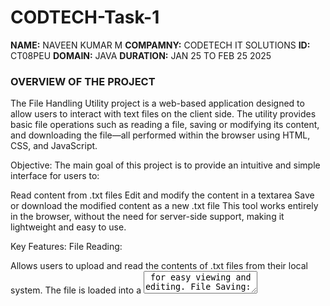 # CODTECH-Task-1
**NAME:** NAVEEN KUMAR M
**COMPAMNY:** CODETECH IT SOLUTIONS
**ID:** CT08PEU
**DOMAIN:** JAVA
**DURATION:** JAN 25 TO FEB 25 2025



### OVERVIEW OF THE PROJECT 

The File Handling Utility project is a web-based application designed to allow users to interact with text files on the client side. The utility provides basic file operations such as reading a file, saving or modifying its content, and downloading the file—all performed within the browser using HTML, CSS, and JavaScript.

Objective:
The main goal of this project is to provide an intuitive and simple interface for users to:

Read content from .txt files
Edit and modify the content in a textarea
Save or download the modified content as a new .txt file
This tool works entirely in the browser, without the need for server-side support, making it lightweight and easy to use.

Key Features:
File Reading:

Allows users to upload and read the contents of .txt files from their local system.
The file is loaded into a <textarea> for easy viewing and editing.
File Saving:

Users can modify the content of the file in the provided text editor (textarea).
After making changes, the content can be saved as a new .txt file.
This functionality leverages the Blob API to create a downloadable file.
File Download:

After editing the file, users can download the modified content as a .txt file.
This is done through the creation of a downloadable Blob URL, allowing users to save the edited file on their system.
User-Friendly Interface:

The interface is simple, with clear buttons for each action: upload, read, save, and download.
The layout is responsive, ensuring ease of use on both desktop and mobile devices.
Browser-Based (Client-Side):

All file operations are handled entirely in the browser, without the need for any server-side interaction.
No server storage or back-end database is required, making the application efficient and fast.
Technologies Used:
HTML:

Defines the structure of the page.
Contains input fields (<input>), buttons, and text area elements.
CSS:

Provides styles and layout for a polished, user-friendly experience.
Ensures the application is visually appealing and responsive to different screen sizes.
JavaScript:

Handles the file operations: reading file contents, enabling the download of modified content, and managing file input/output in the browser.
Utilizes FileReader for reading files and the Blob API for creating downloadable files.
How It Works:
File Upload:

Users select a .txt file from their local device via an <input type="file" /> element.
Read File:

The "Read File" button is enabled once a file is selected. When clicked, it reads the file's content using the FileReader API and displays it inside a <textarea> for editing.
Edit Content:

The user can modify the file content directly within the textarea.
Save File:

The "Save File" button allows the user to save the modified content as a new .txt file. It uses a Blob object to generate a downloadable file that contains the modified content.
Download File:

The "Download File" button is revealed after reading the file. It allows the user to download the content of the textarea as a new .txt file.
User Interaction Flow:
Step 1: User uploads a file using the file input.
Step 2: The file's contents are read and displayed in a text area.
Step 3: The user edits the file content if needed.
Step 4: The user clicks "Save File" to save the edited content to a new file.
Step 5: The user can download the new file with the edited content by clicking "Download File."
Potential Enhancements:
File Format Support: Extend support to handle other types of files (such as CSV, JSON, etc.).
File Metadata: Provide features to view file metadata like creation date, size, etc.
Multiple File Uploads: Allow users to upload and manage multiple files at once.
File Preview: Support for previewing files in formats like images or PDFs.
File Management: Add features like file renaming, deleting, or moving files within a virtual file system (though this would require server-side support).
Use Cases:
Text Editing: Ideal for users who need to view or edit plain text files quickly.
Educational Use: Students or instructors can use this to practice or teach file handling and text file operations.
Quick File Modifications: Users who want to quickly make changes to text files without installing any special software.
Conclusion:
The File Handling Utility provides a simple and effective tool for performing basic file operations on the client-side. It leverages modern web technologies (HTML, CSS, and JavaScript) to create an intuitive user interface for interacting with .txt files, without requiring any backend setup or file system access. This project is lightweight, portable, and can be extended with additional features as needed.



